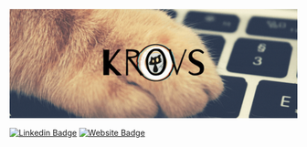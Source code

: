 ![](https://raw.githubusercontent.com/krovs/krovs/master/assets/krovs.gif)



[![Linkedin Badge](https://img.shields.io/badge/-rodev-blue?style=flat-square&logo=Linkedin&logoColor=white&link=https://www.linkedin.com/in/rodev/)](https://www.linkedin.com/in/rodev/)
[![Website Badge](https://img.shields.io/badge/-krovs.dev-e34f26?style=flat-square&logo=HTML5&logoColor=white&link=https://krovs.dev/)](https://krovs.dev/)

